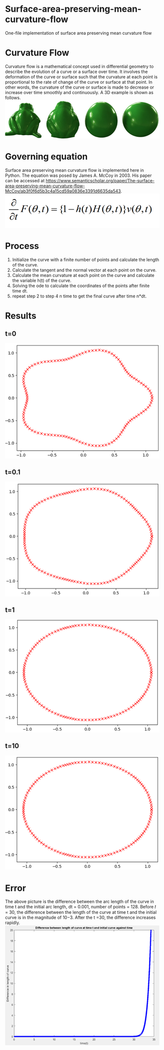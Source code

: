 # Surface-area-preserving-mean-curvature-flow
One-file implementation of  surface area preserving mean curvature flow

# Curvature Flow
Curvature flow is a mathematical concept used in differential geometry to describe the evolution of a curve or a surface over time. It involves the deformation of the curve or surface such that the curvature at each point is proportional to the rate of change of the curve or surface at that point. In other words, the curvature of the curve or surface is made to decrease or increase over time smoothly and continuously. A 3D example is shown as follows.
![alt text](Evolution_mean_curv.png)

# Governing equation
Surface area preserving mean curvature flow is implemented here in Python. The equation was posed by James A. McCoy in 2003. His paper can be accessed at <https://www.semanticscholar.org/paper/The-surface-area-preserving-mean-curvature-flow-McCoy/ab3f0f6d5b3c4a15cd59a0836e3391d6635da543>.
![alt text](governing_equation.png)


# Process
1. Initialize the curve with a finite number of points and calculate the length of the curve.
2. Calculate the tangent and the normal vector at each point on the curve.
3. Calculate the mean curvature at each point on the curve and calculate the variable h(t) of the curve.
4. Solving the ode to calculate the coordinates of the points after finite time dt.
5. repeat step 2 to step 4 n time to get the final curve after time n*dt.

# Results
## t=0
![alt text](t0.png)
## t=0.1
![alt text](t0_1.png)
## t=1
![alt text](t1.png)
## t=10
![alt text](t10.png)

# Error
The above picture is the difference between the arc length of the curve in time t and the initial arc length, dt = 0.001, number of points = 128. Before 𝑡 = 30, the difference between the length of the curve at time t and the initial 
curve is in the magnitude of 10−3. After the t =30, the difference increases rapidly.
![alt text](Error_curve.png)

